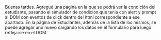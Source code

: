 Buenas tardes.
Agregué una página en la que se podrá ver la condición del estudiante, pasando el simulador de condición que tenía con alert y prompt al DOM con eventos de click dentro del html correspondiente a ese apartado.
En la página de Estudiantes, además de la lista de los mismos, se puede agregar uno nuevo cargando los datos en el formulario para luego reflejarse en el DOM.

